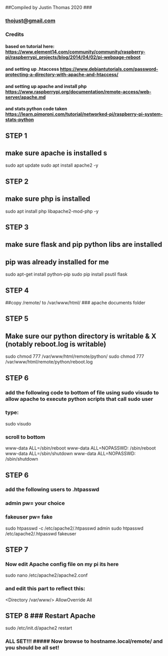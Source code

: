 
##Compiled by Justin Thomas 2020 ### 
### thojust@gmail.com ######

### Credits ####
#### based on tutorial here: https://www.element14.com/community/community/raspberry-pi/raspberrypi_projects/blog/2014/04/02/pi-webpage-reboot
#### and setting up .htaccess https://www.debiantutorials.com/password-protecting-a-directory-with-apache-and-htaccess/
#### and setting up apache and install php https://www.raspberrypi.org/documentation/remote-access/web-server/apache.md
#### and stats python code taken https://learn.pimoroni.com/tutorial/networked-pi/raspberry-pi-system-stats-python

## STEP 1 ###
## make sure apache is installed s
sudo apt update
sudo apt install apache2 -y

## STEP 2 ######
## make sure php is installed 
sudo apt install php libapache2-mod-php -y


## STEP 3 #######
## make sure flask and pip python libs are installed 
## pip was already installed for me
sudo apt-get install python-pip 
sudo pip install psutil flask


## STEP 4 #### 
##copy /remote/ to /var/www/html/ ### apache documents folder 


## STEP 5 ###
## Make sure our python directory is writable & X (notably reboot.log is writable)

sudo chmod 777 /var/www/html/remote/python/
sudo chmod 777 /var/www/html/remote/python/reboot.log


## STEP 6 ###
####
### add the following code to bottom of file using sudo visudo to allow apache to execute python scripts that call sudo user  
### type: 
sudo visudo

### scroll to bottom
www-data ALL=/sbin/reboot
www-data ALL=NOPASSWD: /sbin/reboot
www-data ALL=/sbin/shutdown
www-data ALL=NOPASSWD: /sbin/shutdown



## STEP 6 ###
### add the following users to .htpasswd 
### admin pw= your choice 
### fakeuser pw= fake 


sudo htpasswd -c /etc/apache2/.htpasswd admin 
sudo htpasswd /etc/apache2/.htpasswd fakeuser

## STEP 7 ###
### Now edit Apache config file on my pi its here
sudo nano /etc/apache2/apache2.conf


### and edit this part to reflect this: 

<Directory /var/www/>
 AllowOverride All
</Directory>


## STEP 8  ### Restart Apache 
sudo /etc/init.d/apache2 restart


### ALL SET!!! ##### Now browse to hostname.local/remote/ and you should be all set! ###


